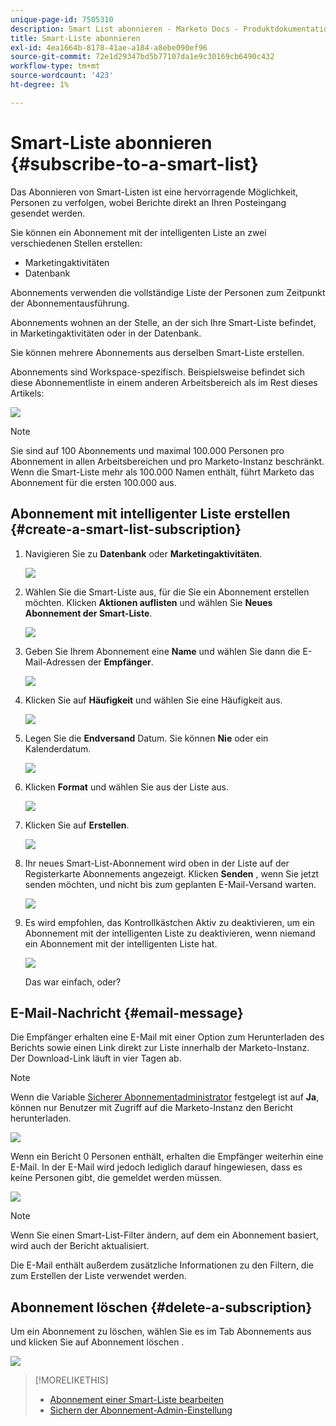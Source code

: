 ```yaml
---
unique-page-id: 7505310
description: Smart List abonnieren - Marketo Docs - Produktdokumentation
title: Smart-Liste abonnieren
exl-id: 4ea1664b-8178-41ae-a184-a8ebe090ef96
source-git-commit: 72e1d29347bd5b77107da1e9c30169cb6490c432
workflow-type: tm+mt
source-wordcount: '423'
ht-degree: 1%

---
```


# Smart-Liste abonnieren {#subscribe-to-a-smart-list}

Das Abonnieren von Smart-Listen ist eine hervorragende Möglichkeit, Personen zu verfolgen, wobei Berichte direkt an Ihren Posteingang gesendet werden.

Sie können ein Abonnement mit der intelligenten Liste an zwei verschiedenen Stellen erstellen:

* Marketingaktivitäten
* Datenbank

Abonnements verwenden die vollständige Liste der Personen zum Zeitpunkt der Abonnementausführung.

Abonnements wohnen an der Stelle, an der sich Ihre Smart-Liste befindet, in Marketingaktivitäten oder in der Datenbank.

Sie können mehrere Abonnements aus derselben Smart-Liste erstellen.

Abonnements sind Workspace-spezifisch. Beispielsweise befindet sich diese Abonnementliste in einem anderen Arbeitsbereich als im Rest dieses Artikels:

![](assets/one.png)

>[!NOTE]
>
>Sie sind auf 100 Abonnements und maximal 100.000 Personen pro Abonnement in allen Arbeitsbereichen und pro Marketo-Instanz beschränkt. Wenn die Smart-Liste mehr als 100.000 Namen enthält, führt Marketo das Abonnement für die ersten 100.000 aus.

## Abonnement mit intelligenter Liste erstellen {#create-a-smart-list-subscription}

1. Navigieren Sie zu **Datenbank** oder **Marketingaktivitäten**.

   ![](assets/db.png)

1. Wählen Sie die Smart-Liste aus, für die Sie ein Abonnement erstellen möchten. Klicken **Aktionen auflisten** und wählen Sie **Neues Abonnement der Smart-Liste**.

   ![](assets/three.png)

1. Geben Sie Ihrem Abonnement eine **Name** und wählen Sie dann die E-Mail-Adressen der **Empfänger**.

   ![](assets/image2015-9-14-13-3a18-3a38.png)

1. Klicken Sie auf **Häufigkeit** und wählen Sie eine Häufigkeit aus.

   ![](assets/image2015-9-14-13-3a21-3a21.png)

1. Legen Sie die **Endversand** Datum. Sie können **Nie** oder ein Kalenderdatum.

   ![](assets/image2015-9-14-13-3a23-3a37.png)

1. Klicken **Format** und wählen Sie aus der Liste aus.

   ![](assets/image2015-9-14-13-3a25-3a25.png)

1. Klicken Sie auf **Erstellen**.

   ![](assets/image2015-9-11-15-3a58-3a4.png)

1. Ihr neues Smart-List-Abonnement wird oben in der Liste auf der Registerkarte Abonnements angezeigt. Klicken **Senden** , wenn Sie jetzt senden möchten, und nicht bis zum geplanten E-Mail-Versand warten.

   ![](assets/eight.png)

1. Es wird empfohlen, das Kontrollkästchen Aktiv zu deaktivieren, um ein Abonnement mit der intelligenten Liste zu deaktivieren, wenn niemand ein Abonnement mit der intelligenten Liste hat.

   ![](assets/nine.png)

   Das war einfach, oder?

## E-Mail-Nachricht {#email-message}

Die Empfänger erhalten eine E-Mail mit einer Option zum Herunterladen des Berichts sowie einen Link direkt zur Liste innerhalb der Marketo-Instanz. Der Download-Link läuft in vier Tagen ab.

>[!NOTE]
>
>Wenn die Variable [Sicherer Abonnementadministrator](/help/marketo/product-docs/reporting/basic-reporting/report-subscriptions/secure-the-subscription-admin-setting.md) festgelegt ist auf **Ja**, können nur Benutzer mit Zugriff auf die Marketo-Instanz den Bericht herunterladen.

![](assets/image2015-4-17-15-3a46-3a47.png)

Wenn ein Bericht 0 Personen enthält, erhalten die Empfänger weiterhin eine E-Mail. In der E-Mail wird jedoch lediglich darauf hingewiesen, dass es keine Personen gibt, die gemeldet werden müssen.

![](assets/image2015-4-17-16-3a11-3a8.png)

>[!NOTE]
>
>Wenn Sie einen Smart-List-Filter ändern, auf dem ein Abonnement basiert, wird auch der Bericht aktualisiert.

Die E-Mail enthält außerdem zusätzliche Informationen zu den Filtern, die zum Erstellen der Liste verwendet werden.

## Abonnement löschen {#delete-a-subscription}

Um ein Abonnement zu löschen, wählen Sie es im Tab Abonnements aus und klicken Sie auf Abonnement löschen .

![](assets/twelve.png)

>[!MORELIKETHIS]
>
>* [Abonnement einer Smart-Liste bearbeiten](/help/marketo/product-docs/reporting/basic-reporting/report-subscriptions/edit-a-smart-list-subscription.md)
>* [Sichern der Abonnement-Admin-Einstellung](/help/marketo/product-docs/reporting/basic-reporting/report-subscriptions/secure-the-subscription-admin-setting.md)

